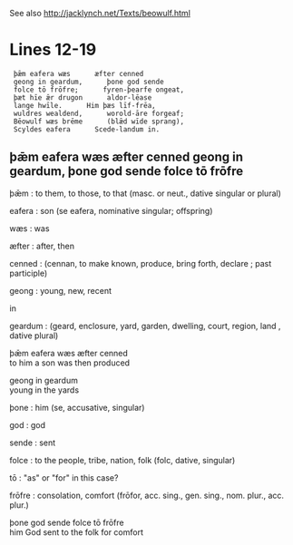 
See also http://jacklynch.net/Texts/beowulf.html


# Lines 12-19

     þǣm eafera wæs      æfter cenned
     geong in geardum,      þone god sende
     folce tō frōfre;      fyren-þearfe ongeat,
     þæt hīe ǣr drugon      aldor-lēase
     lange hwīle.      Him þæs līf-frēa,
     wuldres wealdend,      worold-āre forgeaf;
     Bēowulf wæs brēme      (blǣd wīde sprang),
     Scyldes eafera      Scede-landum in.


## þǣm eafera wæs æfter cenned geong in geardum, þone god sende folce tō frōfre

þǣm
: to them, to those, to that (masc. or neut., dative singular or plural) 

eafera
: son (se eafera, nominative singular; offspring)

wæs
: was

æfter
: after, then

cenned
:  (cennan, to make known, produce, bring forth, declare ; past participle)  

geong
: young, new, recent

in

geardum
:  (geard, enclosure, yard, garden, dwelling, court, region, land , dative plural)


þǣm eafera wæs æfter cenned\
to him a son was then produced

geong in geardum\
young in the yards


þone
: him (se, accusative, singular)

god
: god

sende
: sent

folce
: to the people, tribe, nation, folk (folc, dative, singular)

tō
: "as" or "for" in this case?

frōfre
: consolation, comfort (frōfor, acc. sing., gen. sing., nom. plur., acc. plur.)

þone god sende folce tō frōfre\
him God sent to the folk for comfort
